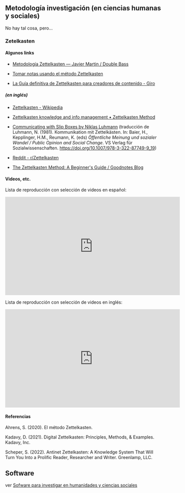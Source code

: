 ---
---

## Metodología investigación (en ciencias humanas y sociales)

No hay tal cosa, pero...


### Zetelkasten

#### Algunos links

* [Metodología Zettelkasten — Javier Martin / Double Bass](https://javiermartinbass.com/blog/metodologa-zettelkasten)

* [Tomar notas usando el método Zettelkasten](https://tonimiquel.com/blog/tomar-notas-usando-el-metodo-zettelkasten/)

* [La Guía definitiva de Zettelkasten para creadores de contenido - Giro](https://giro-edu.org/la-guia-definitiva-de-zettelkasten-para-creadores-de-contenido/)

##### (en inglés)

* [Zettelkasten - Wikipedia](https://en.wikipedia.org/wiki/Zettelkasten)

* [Zettelkasten knowledge and info management • Zettelkasten Method](https://zettelkasten.de/)

* [Communicating with Slip Boxes by Niklas Luhmann](https://luhmann.surge.sh/communicating-with-slip-boxes) (traducción de Luhmann, N. (1981). Kommunikation mit Zettelkästen. In: Baier, H., Kepplinger, H.M., Reumann, K. (eds) _Öffentliche Meinung und sozialer Wandel / Public Opinion and Social Change_. VS Verlag für Sozialwissenschaften. https://doi.org/10.1007/978-3-322-87749-9_19)

* [Reddit - r/Zettelkasten](https://www.reddit.com/r/Zettelkasten/)

* [The Zettelkasten Method: A Beginner's Guide / Goodnotes Blog](https://www.goodnotes.com/blog/zettelkasten-method)

#### Videos, etc.

Lista de reproducción con selección de videos en español:

<iframe width="560" height="315" src="https://www.youtube.com/embed/videoseries?si=93oELVzqQFXbARSm&amp;list=PLLMCbsfRGqObKtrgU89dtaSWxMybiZqWf" title="YouTube video player" frameborder="0" allow="accelerometer; autoplay; clipboard-write; encrypted-media; gyroscope; picture-in-picture; web-share" referrerpolicy="strict-origin-when-cross-origin" allowfullscreen></iframe>

Lista de reproducción con selección de videos en inglés:

<iframe width="560" height="315" src="https://www.youtube.com/embed/videoseries?si=dSRsOtozm2g0brGY&amp;list=PLLMCbsfRGqObrb5MthEeC0XA-026ZeZgg" title="YouTube video player" frameborder="0" allow="accelerometer; autoplay; clipboard-write; encrypted-media; gyroscope; picture-in-picture; web-share" referrerpolicy="strict-origin-when-cross-origin" allowfullscreen></iframe>

#### Referencias 

Ahrens, S. (2020). El método Zettelkasten.

Kadavy, D. (2021). Digital Zettelkasten: Principles, Methods, & Examples. Kadavy, Inc.

Scheper, S. (2022). Antinet Zettelkasten: A Knowledge System That Will Turn You Into a Prolific Reader, Researcher and Writer. Greenlamp, LLC.

## Software 

ver [Sofware para investigar en humanidades y ciencias sociales](http://software.ilcic.net)